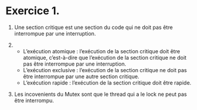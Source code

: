 # Exercice 1.

1. Une section critique est une section du code qui ne doit pas être interrompue par une interruption.

1. - L’exécution atomique : l’exécution de la section critique doit être atomique, c’est-à-dire que l’exécution de la section critique ne doit pas être interrompue par une interruption.
    - L’exécution exclusive : l’exécution de la section critique ne doit pas être interrompue par une autre section critique.
    - L’exécution rapide : l’exécution de la section critique doit être rapide.

1. Les incovenients du Mutex sont que le thread qui a le lock ne peut pas être interrompu.